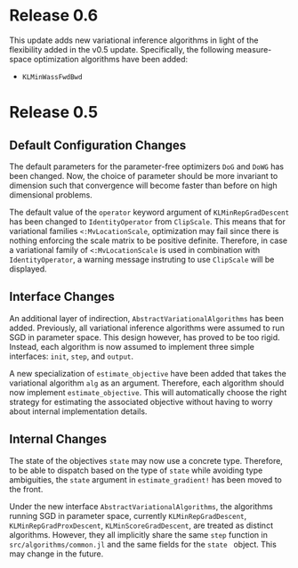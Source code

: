 # Release 0.6

This update adds new variational inference algorithms in light of the flexibility added in the v0.5 update.
Specifically, the following measure-space optimization algorithms have been added:

- `KLMinWassFwdBwd`

# Release 0.5

## Default Configuration Changes

The default parameters for the parameter-free optimizers `DoG` and `DoWG` has been changed.
Now, the choice of parameter should be more invariant to dimension such that convergence will become faster than before on high dimensional problems.

The default value of the `operator` keyword argument of `KLMinRepGradDescent` has been changed to `IdentityOperator` from `ClipScale`. This means that for variational families `<:MvLocationScale`, optimization may fail since there is nothing enforcing the scale matrix to be positive definite.
Therefore, in case a variational family of `<:MvLocationScale` is used in combination with `IdentityOperator`, a warning message instruting to use `ClipScale` will be displayed.

## Interface Changes

An additional layer of indirection, `AbstractVariationalAlgorithms` has been added.
Previously, all variational inference algorithms were assumed to run SGD in parameter space.
This design however, has proved to be too rigid.
Instead, each algorithm is now assumed to implement three simple interfaces: `init`, `step`, and `output`.

A new specialization of `estimate_objective` have been added that takes the variational algorithm `alg` as an argument.
Therefore, each algorithm should now implement `estimate_objective`.
This will automatically choose the right strategy for estimating the associated objective without having to worry about internal implementation details.

## Internal Changes

The state of the objectives `state` may now use a concrete type.
Therefore, to be able to dispatch based on the type of `state` while avoiding type ambiguities, the `state` argument in `estimate_gradient!` has been moved to the front.

Under the new interface `AbstractVariationalAlgorithms`, the algorithms running SGD in parameter space, currently `KLMinRepGradDescent`, `KLMinRepGradProxDescent`, `KLMinScoreGradDescent`, are treated as distinct algorithms.
However, they all implicitly share the same `step` function in `src/algorithms/common.jl` and the same fields for the `state ` object.
This may change in the future.
